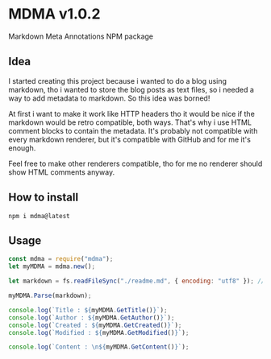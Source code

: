 <!--
MDMA/1.0
title: "About MDMA"
author: "Zapto"
created: 2024-10-03T19:18:13.000Z
modified: 2024-10-05T13:51:47.784Z
version: "1.0.2"
-->

# MDMA v1.0.2

Markdown Meta Annotations NPM package

## Idea

I started creating this project because i wanted to do a blog using markdown, tho i wanted to store the blog posts as text files, so i needed a way to add metadata to markdown.
So this idea was borned!

At first i want to make it work like HTTP headers tho it would be nice if the markdown would be retro compatible, both ways.
That's why i use HTML comment blocks to contain the metadata. It's probably not compatible with every markdown renderer, but it's compatible with GitHub and for me it's enough.

Feel free to make other renderers compatible, tho for me no renderer should show HTML comments anyway.

## How to install

`npm i mdma@latest`

## Usage

```js
const mdma = require("mdma");
let myMDMA = mdma.new();

let markdown = fs.readFileSync("./readme.md", { encoding: "utf8" }); //this can be any markdown

myMDMA.Parse(markdown);

console.log(`Title : ${myMDMA.GetTitle()}`);
console.log(`Author : ${myMDMA.GetAuthor()}`);
console.log(`Created : ${myMDMA.GetCreated()}`);
console.log(`Modified : ${myMDMA.GetModified()}`);

console.log(`Content : \n${myMDMA.GetContent()}`);
```